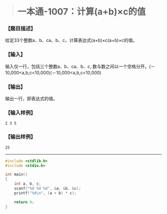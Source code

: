 > # 一本通-1007：计算(a+b)×c的值

### 【题目描述】

给定33个整数a、b、ca、b、c，计算表达式(a+b)×c(a+b)×c的值。

### 【输入】

输入仅一行，包括三个整数a、b、ca、b、c, 数与数之间以一个空格分开。(－10,000<a,b,c<10,000)(－10,000<a,b,c<10,000)

### 【输出】

输出一行，即表达式的值。

### 【输入样例】

```
2 3 5
```

### 【输出样例】

```
25
```

----

```c
#include <stdlib.h>
#include <stdio.h>

int main()
{
	int a, b, c;
	scanf("%d %d %d", &a, &b, &c);
	printf("%d\n", (a + b) * c);

	return 0;
}
```

